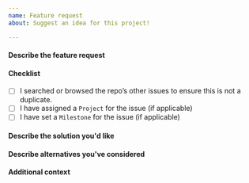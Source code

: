 ```yaml
---
name: Feature request
about: Suggest an idea for this project!

---
```


#### Describe the feature request
<!-- A clear and concise description of what the problem is. Ex. I'm always frustrated when [...] -->

#### Checklist
<!-- Put an `x` in the boxes that apply. -->

- [ ] I searched or browsed the repo’s other issues to ensure this is not a duplicate.
- [ ] I have assigned a `Project` for the issue (if applicable)
- [ ] I have set a `Milestone` for the issue (if applicable)

#### Describe the solution you'd like
<!-- A clear and concise description of what you want to happen. -->

#### Describe alternatives you've considered
<!-- A clear and concise description of any alternative solutions or features you've considered. -->

#### Additional context
<!-- Add any other context or screenshots about the feature request here. -->
